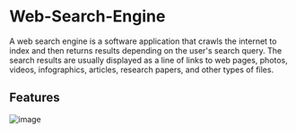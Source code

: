 # Web-Search-Engine
A web search engine is a software application that crawls the internet to index and then returns results depending on the user's search query. The search results are usually displayed as a line of links to web pages, photos, videos, infographics, articles, research papers, and other types of files.


## Features
![image](https://github.com/Umer-Mahmood-Khan/Web-Search-Engine/assets/134300979/3a7fb0b2-8c37-4ebc-8f12-f2b39f9212af)


